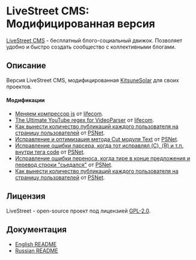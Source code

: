 # LiveStreet CMS: Модифицированная версия

[LiveStreet CMS](http://livestreetcms.ru) - бесплатный блого-социальный движок. Позволяет удобно и быстро создать сообщество с коллективными блогами.

## Описание

Версия LiveStreet CMS, модифицированная [KitsuneSolar](https://kitsune.solar/) для своих проектов.

#### Модификации

* [Меняем компрессор js](http://livestreet.ru/blog/tips_and_tricks/18081.html) от [lifecom](http://livestreet.ru/profile/lifecom/).
* [The Ultimate YouTube regex for VideoParser](http://livestreet.ru/blog/tips_and_tricks/18041.html) от [lifecom](http://livestreet.ru/profile/lifecom/).
* [Как вынести количество публикаций каждого пользователя на страницу пользователей](http://livestreetguide.com/faq/kak-vynesti-kolichestvo-publikaciy-kazhdogo-polzovatelya-na-stranicu-polzovateley.html) от [PSNet](http://livestreetguide.com/developer/PSNet/).
* [Исправление и оптимизация метода Cut модуля Text](http://livestreetguide.com/dev/ispravlenie-i-optimizaciya-metoda-cut-modulya-text.html) от [PSNet](http://livestreetguide.com/developer/PSNet/).
* [Исправление ошибки парсера, когда тот исправлял (C), (R) и т.п. внутри тега code](http://livestreetguide.com/faq/ispravlenie-oshibki-parsera-kogda-tot-ispravlyal-c-r-i-tp-vnutri-tega-code.html) от [PSNet](http://livestreetguide.com/developer/PSNet/).
* [Исправление ошибки переноса, когда тире в конце предложения и перевод строки "сьедался"](http://livestreetguide.com/faq/ispravlenie-oshibki-perenosa-kogda-tire-v-konce-predlozheniya-i-perevod-stroki-sedalsya.html) от [PSNet](http://livestreetguide.com/developer/PSNet/).
* [Как вынести количество публикаций каждого пользователя на страницу пользователей](http://livestreetguide.com/faq/kak-vynesti-kolichestvo-publikaciy-kazhdogo-polzovatelya-na-stranicu-polzovateley.html) от [PSNet](http://livestreetguide.com/developer/PSNet/).

## Лицензия

LiveStreet - open-source проект под лицензией [GPL-2.0](http://opensource.org/licenses/GPL-2.0).

## Документация

* [English README](Readme.EN.txt)
* [Russian README](Readme.RU.txt)
